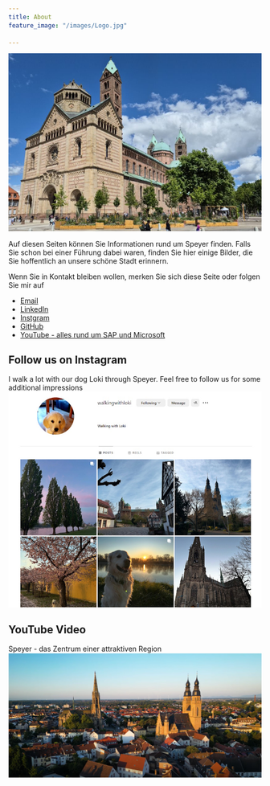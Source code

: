 ```yaml
---
title: About
feature_image: "/images/Logo.jpg"

---
```

![Speyer Dom](/images/Screenshot-2024-11-04-141820.png)

Auf diesen Seiten können Sie Informationen rund um Speyer finden. Falls Sie schon bei einer Führung dabei waren, finden Sie hier einige Bilder, die Sie hoffentlich an unsere schöne Stadt erinnern. 

Wenn Sie in Kontakt bleiben wollen, merken Sie sich diese Seite oder folgen Sie mir auf
* [Email](mailto:speyer@bruchelt.de) 
* [LinkedIn](https://de.linkedin.com/in/holger-bruchelt)
* [Instgram](https://www.instagram.com/walkingwithloki/)
* [GitHub](https://github.com/hobru)
* [YouTube - alles rund um SAP und Microsoft](https://youtube.com/SAPonAzure)

## Follow us on Instagram
I walk a lot with our dog Loki through Speyer. Feel free to follow us for some additional impressions  
[![Walking with Loki](/images/WalkingWithLoki.jpg)](https://www.instagram.com/walkingwithloki/)


## YouTube Video 
Speyer - das Zentrum einer attraktiven Region
[![Speyer - das Zentrum einer attraktiven Region](/images/SpeyerYT.jpg)](https://www.youtube.com/watch?v=yVbUoq1ZhXA)
